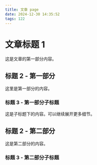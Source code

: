 ```yaml
---
title: 文章 page
date: 2024-12-30 14:35:52
tags: 122
---
```


# 文章标题 1

这是文章的第一部分内容。

## 标题 2 - 第一部分

这里是第一部分的内容。

### 标题 3 - 第一部分子标题

这是子标题下的内容。可以继续展开更多细节。

## 标题 2 - 第二部分

这是第二部分的内容。

### 标题 3 - 第二部分子标题
